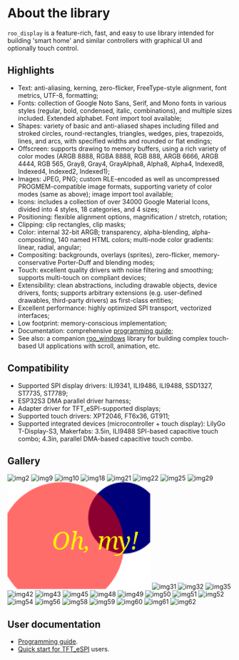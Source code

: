 # About the library

`roo_display` is a feature-rich, fast, and easy to use library intended for building 'smart home' and similar controllers with graphical UI and optionally touch control.

## Highlights

* Text: anti-aliasing, kerning, zero-flicker, FreeType-style alignment, font metrics, UTF-8, formatting;
* Fonts: collection of Google Noto Sans, Serif, and Mono fonts in various styles (regular, bold, condensed, italic, combinations), and multiple sizes included. Extended alphabet. Font import tool available;
* Shapes: variety of basic and anti-aliased shapes including filled and stroked circles, round-rectangles, triangles, wedges, pies, trapezoids, lines, and arcs, with specified widths and rounded or flat endings;
* Offscreen: supports drawing to memory buffers, using a rich variety of color modes (ARGB 8888, RGBA 8888, RGB 888, ARGB 6666, ARGB 4444, RGB 565, Gray8, Gray4, GrayAlpha8, Alpha8, Alpha4, Indexed8, Indexed4, Indexed2, Indexed1);
* Images: JPEG, PNG; custom RLE-encoded as well as uncompressed PROGMEM-compatible image formats, supporting variety of color modes (same as above); image import tool available;
* Icons: includes a collection of over 34000 Google Material Icons, divided into 4 styles, 18 categories, and 4 sizes;
* Positioning: flexible alignment options, magnification / stretch, rotation;
* Clipping: clip rectangles, clip masks;
* Color: internal 32-bit ARGB; transparency, alpha-blending, alpha-compositing, 140 named HTML colors; multi-node color gradients: linear, radial, angular;
* Compositing: backgrounds, overlays (sprites), zero-flicker, memory-conservative Porter-Duff and blending modes;
* Touch: excellent quality drivers with noise filtering and smoothing; supports multi-touch on compliant devices;
* Extensibility: clean abstractions, including drawable objects, device drivers, fonts; supports arbitrary extensions (e.g. user-defined drawables, third-party drivers) as first-class entities;
* Excellent performance: highly optimized SPI transport, vectorized interfaces;
* Low footprint: memory-conscious implementation;
* Documentation: comprehensive [programming guide](https://github.com/dejwk/roo_display/blob/master/doc/programming_guide.md);
* See also: a companion [roo_windows](https://github.com/dejwk/roo_windows) library for building complex touch-based UI applications with scroll, animation, etc.

## Compatibility

* Supported SPI display drivers: ILI9341, ILI9486, ILI9488, SSD1327, ST7735, ST7789;
* ESP32S3 DMA parallel driver harness;
* Adapter driver for TFT_eSPI-supported displays;
* Supported touch drivers: XPT2046, FT6x36, GT911;
* Supported integrated devices (microcontroller + touch display): LilyGo T-Display-S3, Makerfabs: 3.5in, ILI9488 SPI-based capacitive touch combo; 4.3in, parallel DMA-based capacitive touch combo.

## Gallery

![img2](https://github.com/dejwk/roo_display/blob/master/doc/images/img2.png)
![img9](https://github.com/dejwk/roo_display/blob/master/doc/images/img9.png)
![img10](https://github.com/dejwk/roo_display/blob/master/doc/images/img10.png)
![img18](https://github.com/dejwk/roo_display/blob/master/doc/images/img18.png)
![img21](https://github.com/dejwk/roo_display/blob/master/doc/images/img21.png)
![img22](https://github.com/dejwk/roo_display/blob/master/doc/images/img22.png)
![img25](https://github.com/dejwk/roo_display/blob/master/doc/images/img25.png)
![img29](https://github.com/dejwk/roo_display/blob/master/doc/images/img29.png)
![img30](https://github.com/dejwk/roo_display/blob/master/doc/images/img30.png)
![img31](https://github.com/dejwk/roo_display/blob/master/doc/images/img31.png)
![img32](https://github.com/dejwk/roo_display/blob/master/doc/images/img32.png)
![img35](https://github.com/dejwk/roo_display/blob/master/doc/images/img35.png)
![img42](https://github.com/dejwk/roo_display/blob/master/doc/images/img42.png)
![img43](https://github.com/dejwk/roo_display/blob/master/doc/images/img43.png)
![img45](https://github.com/dejwk/roo_display/blob/master/doc/images/img45.png)
![img48](https://github.com/dejwk/roo_display/blob/master/doc/images/img48.png)
![img49](https://github.com/dejwk/roo_display/blob/master/doc/images/img49.png)
![img50](https://github.com/dejwk/roo_display/blob/master/doc/images/img50.png)
![img51](https://github.com/dejwk/roo_display/blob/master/doc/images/img51.png)
![img52](https://github.com/dejwk/roo_display/blob/master/doc/images/img52.png)
![img54](https://github.com/dejwk/roo_display/blob/master/doc/images/img54.png)
![img56](https://github.com/dejwk/roo_display/blob/master/doc/images/img56.png)
![img58](https://github.com/dejwk/roo_display/blob/master/doc/images/img58.png)
![img59](https://github.com/dejwk/roo_display/blob/master/doc/images/img59.png)
![img60](https://github.com/dejwk/roo_display/blob/master/doc/images/img60.png)
![img61](https://github.com/dejwk/roo_display/blob/master/doc/images/img61.png)
![img62](https://github.com/dejwk/roo_display/blob/master/doc/images/img62.png)

## User documentation

* [Programming guide](https://github.com/dejwk/roo_display/blob/master/doc/programming_guide.md).
* [Quick start for TFT_eSPI](https://github.com/dejwk/roo_display/blob/master/doc/for_tft_espi_users.md) users.